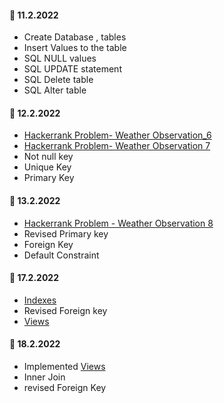 

#### :dart: 11.2.2022

- Create Database , tables
- Insert Values to the table
- SQL NULL values
- SQL UPDATE statement
- SQL Delete table
- SQL Alter table

#### :dart: 12.2.2022

- [Hackerrank Problem- Weather Observation_6](https://github.com/madhuparna666/mySQL/blob/7e41b3c56186131d0b745654c40ec9fadd906bcd/DailyTrack/Hackerrank%20Problems/Weather_Observations_station_6.md)
- [Hackerrank Problem- Weather Observation 7](https://github.com/madhuparna666/mySQL/blob/37ecf9d004c75f586bc003faaa730b91cb290132/DailyTrack/Hackerrank%20Problems/Weather_Observations_station_7.md)
- Not null key 
- Unique Key
- Primary Key

#### :dart: 13.2.2022
- [Hackerrank Problem - Weather Observation 8](https://github.com/madhuparna666/mySQL/blob/b463d7d0110773b78360a81ca61175735e74ca25/DailyTrack/Hackerrank%20Problems/Weather_Observations_station_8.md)
- Revised Primary key
- Foreign Key
- Default Constraint

#### :dart: 17.2.2022
 - [Indexes](https://github.com/madhuparna666/mySQL/blob/9bddab75446038f9cd3b4b1189fbe098b16d82b9/Topics/Index.md) 
 - Revised Foreign key
 - [Views](https://github.com/madhuparna666/mySQL/blob/80aa43a1121848eb06e9e7df62ea3c9f684ed08a/Topics/Views.md)

#### :dart: 18.2.2022

- Implemented [Views](https://github.com/madhuparna666/mySQL/blob/80aa43a1121848eb06e9e7df62ea3c9f684ed08a/Topics/Views.md)
- Inner Join
- revised Foreign Key


